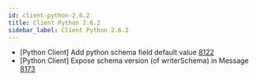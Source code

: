 ```yaml
---
id: client-python-2.6.2
title: Client Python 2.6.2 
sidebar_label: Client Python 2.6.2 
---
```


- [Python Client] Add python schema field default value [8122](https://github.com/apache/pulsar/pull/8122)
- [Python Client] Expose schema version (of writerSchema) in Message [8173](https://github.com/apache/pulsar/pull/8173)

